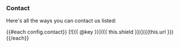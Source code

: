 ### Contact

Here's all the ways you can contact us listed:

{{#each config.contact}}
[![{{ @key }}]({{ this.shield }})]({{this.url }})
{{/each}}